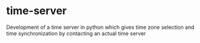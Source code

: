 #  time-server
Development of a time server in python which gives time zone selection and time synchronization by contacting an actual time server
